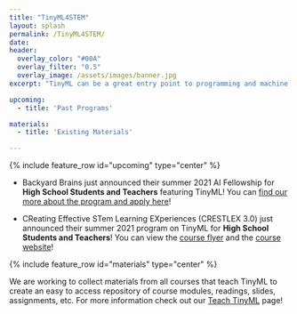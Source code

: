 ```yaml
---
title: "TinyML4STEM"
layout: splash
permalink: /TinyML4STEM/
date: 
header:
  overlay_color: "#00A"
  overlay_filter: "0.5"
  overlay_image: /assets/images/banner.jpg
excerpt: "TinyML can be a great entry point to programming and machine learning for K-12 students. Take a look at our existing course modules and teacher training materials and help join the community effort to develop and improve upon those materials. Together we can get TinyML education into the K-12 classroom."

upcoming: 
  - title: 'Past Programs'

materials: 
  - title: 'Existing Materials'

---
```


{% include feature_row id="upcoming" type="center" %}

+ Backyard Brains just announced their summer 2021 AI Fellowship for **High School Students and Teachers** featuring TinyML! You can [find our more about the program and apply here](https://blog.backyardbrains.com/2021/03/backyard-brains-2021-ai-fellowship/)!

+ CReating Effective STem Learning EXperiences (CRESTLEX 3.0) just announced their summer 2021 program on TinyML for **High School Students and Teachers**! You can view the [course flyer](/CRESTLEX3_Flyer/) and the [course website](/CRESTLEX/)!

{% include feature_row id="materials" type="center" %}

We are working to collect materials from all courses that teach TinyML to create an easy to access repository of course modules, readings, slides, assignments, etc. For more information check out our [Teach TinyML](/teach/) page!